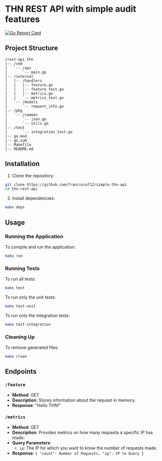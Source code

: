 
# THN REST API with simple audit features
[![Go Report Card](https://goreportcard.com/badge/github.com/franciscof12/rest-api-thn)](https://goreportcard.com/report/github.com/franciscof12/rest-api-thn)

## Project Structure
```
/rest-api_thn
|-- /cmd
|   `-- /api
|       `-- main.go
|-- /internal
|   |-- /handlers
|   |   |-- feature.go
|   |   |-- feature_test.go
|   |   |-- metrics.go
|   |   `-- metrics_test.go
|   `-- /models
|       `-- request_info.go
|-- /pkg
|   `-- /common
|       `-- json.go
|       `-- utils.go
|-- /test
|       `-- integration_test.go
|-- go.mod
|-- go.sum
|-- Makefile
|-- README.md
```

## Installation

1. Clone the repository:

```bash
git clone https://github.com/franciscof12/simple-thn-api
cd thn-rest-api
```

2. Install dependencies:

```bash
make deps
```

## Usage

### Running the Application

To compile and run the application:

```bash
make run
```

### Running Tests

To run all tests:

```bash
make test
```

To run only the unit tests:

```bash
make test-unit
```

To run only the integration tests:

```bash
make test-integration
```

### Cleaning Up

To remove generated files:

```bash
make clean
```

## Endpoints

### `/feature`

- **Method**: GET
- **Description**: Stores information about the request in memory.
- **Response**: "Hello THN!"

### `/metrics`

- **Method**: GET
- **Description**: Provides metrics on how many requests a specific IP has made.
- **Query Parameters**:
  - `ip`: The IP for which you want to know the number of requests made.
- **Response**: `{
  "count": Number of Requests,
  "ip": IP to Query
  }`
